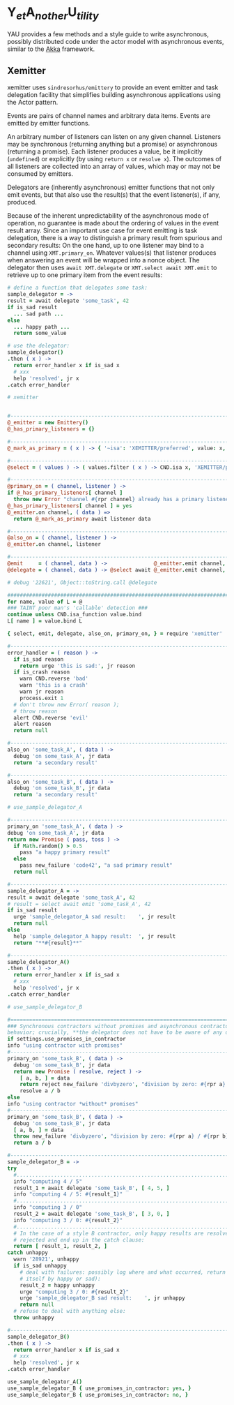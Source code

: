 
# Y<sub>*et*</sub>A<sub>*nother*</sub>U<sub>*tility*</sub>

YAU provides a few methods and a style guide to write asynchronous, possibly
distributed code under the actor model with asynchronous events, similar to the
[Akka](https://doc.akka.io/docs/akka/current/guide/tutorial_1.html) framework.

<!--
'use strict'

### https://ponyfoo.com/articles/understanding-javascript-async-await ###


############################################################################################################
CND                       = require 'cnd'
rpr                       = CND.rpr
badge                     = 'AWAIT-PROMISES2'
debug                     = CND.get_logger 'debug',     badge
alert                     = CND.get_logger 'alert',     badge
whisper                   = CND.get_logger 'whisper',   badge
warn                      = CND.get_logger 'warn',      badge
help                      = CND.get_logger 'help',      badge
urge                      = CND.get_logger 'urge',      badge
info                      = CND.get_logger 'info',      badge
HSB                       = require '/home/flow/io/kleinbild-rack/kbm/lib/happy-sad-bad'
{ happy, sad, is_sad, new_defect, new_failure, is_crash, crash, is_unhappy, is_happy, } = HSB;
{ after, immediately: defer, }                = CND.suspend
{ promisify, }            = require 'util'
jr                        = JSON.stringify

### https://github.com/sindresorhus/emittery ###
Emittery                  = require 'emittery'
 -->

## Xemitter

xemitter uses `sindresorhus/emittery` to provide an event emitter and task delegation facility that
simplifies building asynchronous applications using the Actor pattern.

Events are pairs of channel names and arbitrary data items. Events are emitted by emitter functions.

An arbitrary number of listeners can listen on any given channel. Listeners may be synchronous (returning
anything but a promise) or asynchronous (returning a promise). Each listener produces a value, be it
implicitly (`undefined`) or explicitly (by using `return x` or `resolve x`). The outcomes of all listeners
are collected into an array of values, which may or may not be consumed by emitters.

Delegators are (inherently asynchronous) emitter functions that not only emit events, but that also use
the result(s) that the event listener(s), if any, produced.

Because of the inherent unpredictability of the asynchronous mode of operation, no guarantee is made about
the ordering of values in the event result array. Since an important use case for event emitting is task
delegation, there is a way to distinguish a primary result from spurious and secondary results: On the one
hand, up to one listener may bind to a channel using `XMT.primary_on`. Whatever values(s) that listener
produces when answering an event will be wrapped into a nonce object. The delegator then uses `await
XMT.delegate` or `XMT.select await XMT.emit` to retrieve up to one primary item from the event results:

```coffee
# define a function that delegates some task:
sample_delegator = ->
result = await delegate 'some_task', 42
if is_sad result
  ... sad path ...
else
  ... happy path ...
  return some_value

# use the delegator:
sample_delegator()
.then ( x ) ->
  return error_handler x if is_sad x
  # xxx
  help 'resolved', jr x
.catch error_handler
```


```coffee
# xemitter


#-----------------------------------------------------------------------------------------------------------
@_emitter = new Emittery()
@_has_primary_listeners = {}

#-----------------------------------------------------------------------------------------------------------
@_mark_as_primary = ( x ) -> { '~isa': 'XEMITTER/preferred', value: x, }

#-----------------------------------------------------------------------------------------------------------
@select = ( values ) -> ( values.filter ( x ) -> CND.isa x, 'XEMITTER/preferred' )[ 0 ]?.value ? null

#-----------------------------------------------------------------------------------------------------------
@primary_on = ( channel, listener ) ->
if @_has_primary_listeners[ channel ]
  throw new Error "channel #{rpr channel} already has a primary listener"
@_has_primary_listeners[ channel ] = yes
@_emitter.on channel, ( data ) =>
  return @_mark_as_primary await listener data

#-----------------------------------------------------------------------------------------------------------
@also_on = ( channel, listener ) ->
@_emitter.on channel, listener

#-----------------------------------------------------------------------------------------------------------
@emit     = ( channel, data ) ->               @_emitter.emit channel, data
@delegate = ( channel, data ) -> @select await @_emitter.emit channel, data

# debug '22621', Object::toString.call @delegate

############################################################################################################
for name, value of L = @
### TAINT poor man's 'callable' detection ###
continue unless CND.isa_function value.bind
L[ name ] = value.bind L
```

```coffee
{ select, emit, delegate, also_on, primary_on, } = require 'xemitter'

#-----------------------------------------------------------------------------------------------------------
error_handler = ( reason ) ->
  if is_sad reason
    return urge 'this is sad:', jr reason
  if is_crash reason
    warn CND.reverse 'bad'
    warn 'this is a crash'
    warn jr reason
    process.exit 1
  # don't throw new Error( reason );
  # throw reason
  alert CND.reverse 'evil'
  alert reason
  return null

#-----------------------------------------------------------------------------------------------------------
also_on 'some_task_A', ( data ) ->
  debug 'on some_task_A', jr data
  return 'a secondary result'

#-----------------------------------------------------------------------------------------------------------
also_on 'some_task_B', ( data ) ->
  debug 'on some_task_B', jr data
  return 'a secondary result'
```

```coffee
# use_sample_delegator_A

#-----------------------------------------------------------------------------------------------------------
primary_on 'some_task_A', ( data ) ->
debug 'on some_task_A', jr data
return new Promise ( pass, toss ) ->
  if Math.random() > 0.5
    pass "a happy primary result"
  else
    pass new_failure 'code42', "a sad primary result"
  return null

#-----------------------------------------------------------------------------------------------------------
sample_delegator_A = ->
result = await delegate 'some_task_A', 42
# result = select await emit 'some_task_A', 42
if is_sad result
  urge 'sample_delegator_A sad result:    ', jr result
  return null
else
  help 'sample_delegator_A happy result:  ', jr result
  return "**#{result}**"

#-----------------------------------------------------------------------------------------------------------
sample_delegator_A()
.then ( x ) ->
  return error_handler x if is_sad x
  # xxx
  help 'resolved', jr x
.catch error_handler
```

```coffee
# use_sample_delegator_B

#===========================================================================================================
### Synchronous contractors without promises and asynchronous contractors with promises show the same
behavior; crucially, **the delegator does not have to be aware of any difference between the two**: ###
if settings.use_promises_in_contractor
info "using contractor with promises"
#-----------------------------------------------------------------------------------------------------------
primary_on 'some_task_B', ( data ) ->
  debug 'on some_task_B', jr data
  return new Promise ( resolve, reject ) ->
    [ a, b, ] = data
    return reject new_failure 'divbyzero', "division by zero: #{rpr a} / #{rpr b}", null if b is 0
    resolve a / b
else
info "using contractor *without* promises"
#-----------------------------------------------------------------------------------------------------------
primary_on 'some_task_B', ( data ) ->
  debug 'on some_task_B', jr data
  [ a, b, ] = data
  throw new_failure 'divbyzero', "division by zero: #{rpr a} / #{rpr b}", null if b is 0
  return a / b

#-----------------------------------------------------------------------------------------------------------
sample_delegator_B = ->
try
  #.......................................................................................................
  info "computing 4 / 5"
  result_1 = await delegate 'some_task_B', [ 4, 5, ]
  info "computing 4 / 5: #{result_1}"
  #.......................................................................................................
  info "computing 3 / 0"
  result_2 = await delegate 'some_task_B', [ 3, 0, ]
  info "computing 3 / 0: #{result_2}"
  #.......................................................................................................
  # In the case of a style B contractor, only happy results are resolved; sad and bad results are
  # rejected and end up in the catch clause:
  return [ result_1, result_2, ]
catch unhappy
  warn '28921', unhappy
  if is_sad unhappy
    # deal with failures: possibly log where and what occurred, return a replacement value (that may in
    # itself by happy or sad):
    result_2 = happy unhappy
    urge "computing 3 / 0: #{result_2}"
    urge 'sample_delegator_B sad result:    ', jr unhappy
    return null
  # refuse to deal with anything else:
  throw unhappy

#-----------------------------------------------------------------------------------------------------------
sample_delegator_B()
.then ( x ) ->
  return error_handler x if is_sad x
  # xxx
  help 'resolved', jr x
.catch error_handler
```

```coffee
use_sample_delegator_A()
use_sample_delegator_B { use_promises_in_contractor: yes, }
use_sample_delegator_B { use_promises_in_contractor: no, }
```








